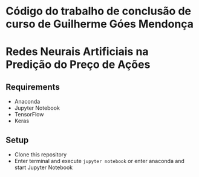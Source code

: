 # Código do trabalho de conclusão de curso de Guilherme Góes Mendonça

# Redes Neurais Artificiais na Predição do Preço de Ações

## Requirements
- Anaconda
- Jupyter Notebook
- TensorFlow
- Keras

## Setup
- Clone this repository
- Enter terminal and execute `jupyter notebook` or enter anaconda and start Jupyter Notebook

